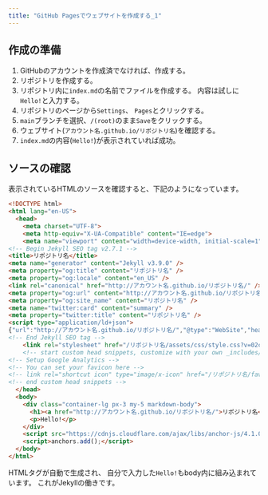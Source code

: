 ```yaml
---
title: "GitHub Pagesでウェブサイトを作成する_1"
---
```


## 作成の準備

1. GitHubのアカウントを作成済でなければ、作成する。
1. リポジトリを作成する。
1. リポジトリ内に`index.md`の名前でファイルを作成する。
   内容は試しに`Hello!`と入力する。
1. リポジトリのページから`Settings`、 `Pages`とクリックする。
1. `main`ブランチを選択、`/(root)`のまま`Save`をクリックする。
1. ウェブサイト(`アカウント名.github.io/リポジトリ名`)を確認する。
1. `index.md`の内容(`Hello!`)が表示されていれば成功。

## ソースの確認

表示されているHTMLのソースを確認すると、下記のようになっています。

```html
<!DOCTYPE html>
<html lang="en-US">
  <head>
    <meta charset="UTF-8">
    <meta http-equiv="X-UA-Compatible" content="IE=edge">
    <meta name="viewport" content="width=device-width, initial-scale=1">
<!-- Begin Jekyll SEO tag v2.7.1 -->
<title>リポジトリ名</title>
<meta name="generator" content="Jekyll v3.9.0" />
<meta property="og:title" content="リポジトリ名" />
<meta property="og:locale" content="en_US" />
<link rel="canonical" href="http://アカウント名.github.io/リポジトリ名/" />
<meta property="og:url" content="http://アカウント名.github.io/リポジトリ名/" />
<meta property="og:site_name" content="リポジトリ名" />
<meta name="twitter:card" content="summary" />
<meta property="twitter:title" content="リポジトリ名" />
<script type="application/ld+json">
{"url":"http://アカウント名.github.io/リポジトリ名/","@type":"WebSite","headline":"リポジトリ名","name":"リポジトリ名","@context":"https://schema.org"}</script>
<!-- End Jekyll SEO tag -->
    <link rel="stylesheet" href="/リポジトリ名/assets/css/style.css?v=02c487780b5baca32322ba41d7600802ba96f2af">
    <!-- start custom head snippets, customize with your own _includes/head-custom.html file -->
<!-- Setup Google Analytics -->
<!-- You can set your favicon here -->
<!-- link rel="shortcut icon" type="image/x-icon" href="/リポジトリ名/favicon.ico" -->
<!-- end custom head snippets -->
  </head>
  <body>
    <div class="container-lg px-3 my-5 markdown-body">
      <h1><a href="http://アカウント名.github.io/リポジトリ名/">リポジトリ名</a></h1>
      <p>Hello!</p>
    </div>
    <script src="https://cdnjs.cloudflare.com/ajax/libs/anchor-js/4.1.0/anchor.min.js" integrity="sha256-lZaRhKri35AyJSypXXs4o6OPFTbTmUoltBbDCbdzegg=" crossorigin="anonymous"></script>
    <script>anchors.add();</script>
  </body>
</html>
```

HTMLタグが自動で生成され、
自分で入力した`Hello!`もbody内に組み込まれています。
これがJekyllの働きです。

